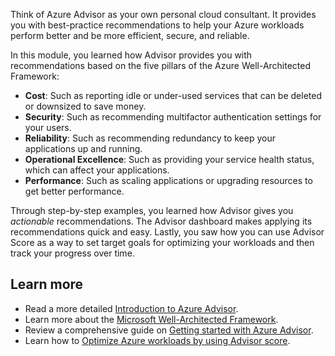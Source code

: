 Think of Azure Advisor as your own personal cloud consultant. It provides you with best-practice recommendations to help your Azure workloads perform better and be more efficient, secure, and reliable.

In this module, you learned how Advisor provides you with recommendations based on the five pillars of the Azure Well-Architected Framework:

- **Cost**: Such as reporting idle or under-used services that can be deleted or downsized to save money.
- **Security**: Such as recommending multifactor authentication settings for your users.
- **Reliability**: Such as recommending redundancy to keep your applications up and running.
- **Operational Excellence**: Such as providing your service health status, which can affect your applications.
- **Performance**: Such as scaling applications or upgrading resources to get better performance.

Through step-by-step examples, you learned how Advisor gives you *actionable* recommendations. The Advisor dashboard makes applying its recommendations quick and easy. Lastly, you saw how you can use Advisor Score as a way to set target goals for optimizing your workloads and then track your progress over time.

## Learn more

- Read a more detailed [Introduction to Azure Advisor](/azure/advisor/advisor-overview?azure-portal=true).
- Learn more about the [Microsoft Well-Architected Framework](/azure/well-architected/).
- Review a comprehensive guide on [Getting started with Azure Advisor](/azure/advisor/advisor-get-started?azure-portal=true).
- Learn how to [Optimize Azure workloads by using Advisor score](/azure/advisor/azure-advisor-score?azure-portal=true).
